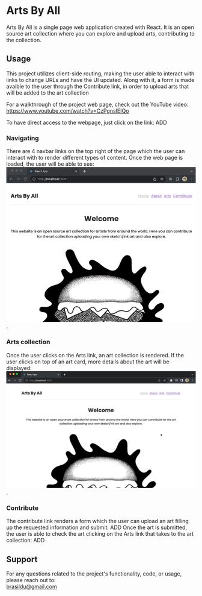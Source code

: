 # Arts By All

Arts By All is a single page web application created with React. It is an open source art collection where you can explore and upload arts, contributing to the collection.

## Usage
This project utilizes client-side routing, making the user able to interact with links to change URLs and have the UI updated. Along with it, a form is made avaible to the user through the Contribute link, in order to upload arts that will be added to the art collection
  
For a walkthrough of the project web page, check out the YouTube video:
https://www.youtube.com/watch?v=CzPgnsIEIQo

To have direct access to the webpage, just click on the link:
ADD
  
### Navigating
There are 4 navbar links on the top right of the page which the user can interact with to render different types of content. Once the web page is loaded, the user will be able to see:  
![](home.gif).  

### Arts collection
Once the user clicks on the Arts link, an art collection is rendered. If the user clicks on top of an art card, more details about the art will be displayed:
![](arts.gif). 

### Contribute
The contribute link renders a form which the user can upload an art filling up the requested information and submit:
ADD
Once the art is submitted, the user is able to check the art clicking on the Arts link that takes to the art collection:
ADD


## Support
For any questions related to the project's functionality, code, or usage, please reach out to:  
brasildu@gmail.com
